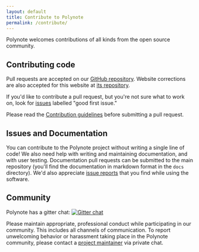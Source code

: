 ```yaml
---
layout: default
title: Contribute to Polynote
permalink: /contribute/
---
```


Polynote welcomes contributions of all kinds from the open source community.

## Contributing code

Pull requests are accepted on our [GitHub repository](https://github.com/polynote/polynote). Website corrections are
also accepted for this website at [its repository](https://github.com/polynote/polynote.github.io).

If you'd like to contribute a pull request, but you're not sure what to work on, look for [issues](https://github.com/polynote/polynote/issues)
labelled "good first issue."

Please read the [Contribution guidelines](https://github.com/polynote/polynote/blob/master/CONTRIBUTING.md) before
submitting a pull request.

## Issues and Documentation

You can contribute to the Polynote project without writing a single line of code! We also need help with writing and
maintaining documentation, and with user testing. Documentation pull requests can be submitted to the main repository
(you'll find the documentation in markdown format in the `docs` directory). We'd also appreciate [issue reports](https://github.com/polynote/polynote/issues)
that you find while using the software.

## Community

Polynote has a gitter chat: [![Gitter chat](https://badges.gitter.im/polynote/polynote.png)](https://gitter.im/polynote/polynote)

Please maintain appropriate, professional conduct while participating in our community. This includes all channels
of communication. To report unwelcoming behavior or harassment taking place in the Polynote community, please
contact a [project maintainer](/about/) via private chat.
